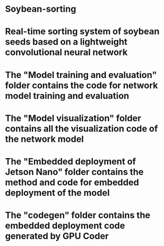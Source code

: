# Soybean-sorting
# Real-time sorting system of soybean seeds based on a lightweight convolutional neural network
# The "Model training and evaluation" folder contains the code for network model training and evaluation
# The "Model visualization" folder contains all the visualization code of the network model
# The "Embedded deployment of Jetson Nano" folder contains the method and code for embedded deployment of the model
# The "codegen" folder contains the embedded deployment code generated by GPU Coder
